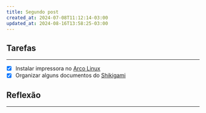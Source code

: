 ```yaml
---
title: Segundo post
created_at: 2024-07-08T11:12:14-03:00
updated_at: 2024-08-16T13:58:25-03:00
---
```

## Tarefas
---
- [X] Instalar impressora no [Arco Linux](../../../api/sementes/2024/07/07/Arco_Linux.md)
- [x] Organizar alguns documentos do [Shikigami](../../../api/sementes/2024/07/07/Shikigami.md)

##  Reflexão
---
